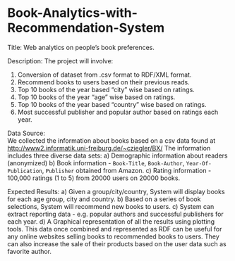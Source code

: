 # Book-Analytics-with-Recommendation-System
Title:  Web analytics on people’s book preferences.

Description: 
The project will involve: 
1.	Conversion of dataset from .csv format to RDF/XML format.
2.	Recommend books to users based on their previous reads.
3.	Top 10 books of the year based “city” wise based on ratings. 
4.	Top 10 books of the year “age” wise based on ratings.
5.	Top 10 books of the year based “country” wise based on ratings. 
6.	Most successful publisher and popular author based on ratings each year. 

Data Source:  
We collected the information about books based on a csv data found at http://www2.informatik.uni-freiburg.de/~cziegler/BX/ The information includes three diverse data sets:
a)	Demographic information about readers (anonymized)
b)	Book information - `Book-Title`, `Book-Author`, `Year-Of-Publication`, `Publisher` obtained from Amazon.
c)	Rating information - 100,000 ratings (1 to 5) from 20000 users on 20000 books.

Expected Results:
a)	Given a group/city/country, System will display books for each age group, city and country. 
b)	Based on a series of book selections, System will recommend new books to users.
c)	System can extract reporting data - e.g. popular authors and successful publishers for each year.
d)	A Graphical representation of all the results using plotting tools.
This data once combined and represented as RDF can be useful for any online websites selling books to recommended books to users. They can also increase the sale of their products based on the user data such as favorite author.

